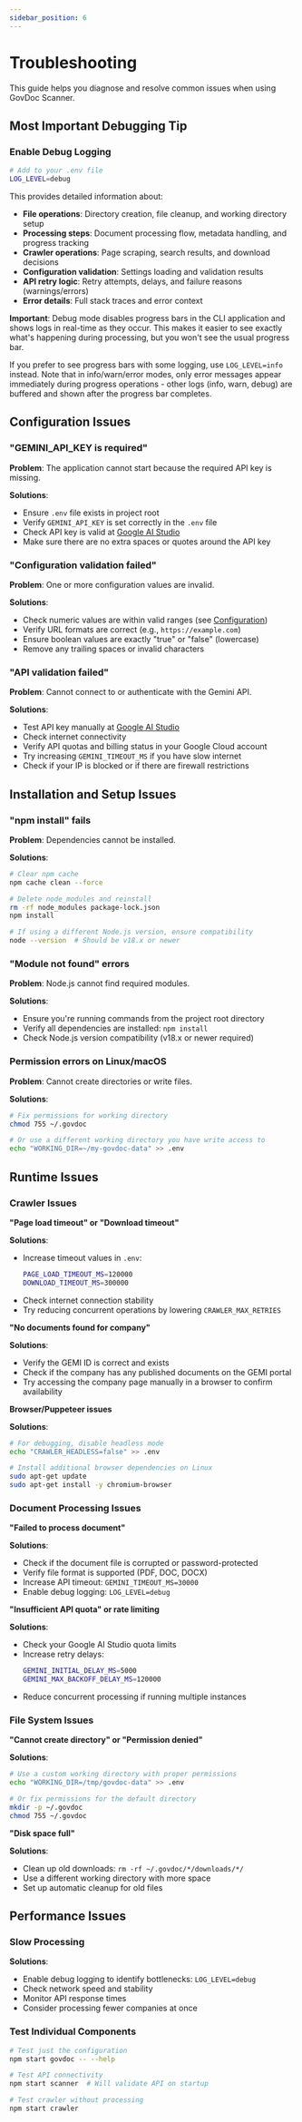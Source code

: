 ```yaml
---
sidebar_position: 6
---
```


# Troubleshooting

This guide helps you diagnose and resolve common issues when using GovDoc Scanner.

## Most Important Debugging Tip

### Enable Debug Logging

```bash
# Add to your .env file
LOG_LEVEL=debug
```

This provides detailed information about:

- **File operations**: Directory creation, file cleanup, and working directory setup
- **Processing steps**: Document processing flow, metadata handling, and progress tracking
- **Crawler operations**: Page scraping, search results, and download decisions
- **Configuration validation**: Settings loading and validation results
- **API retry logic**: Retry attempts, delays, and failure reasons (warnings/errors)
- **Error details**: Full stack traces and error context

**Important**: Debug mode disables progress bars in the CLI application and shows logs in real-time as they occur. This makes it easier to see exactly what's happening during processing, but you won't see the usual progress bar.

If you prefer to see progress bars with some logging, use `LOG_LEVEL=info` instead. Note that in info/warn/error modes, only error messages appear immediately during progress operations - other logs (info, warn, debug) are buffered and shown after the progress bar completes.

## Configuration Issues

### "GEMINI_API_KEY is required"

**Problem**: The application cannot start because the required API key is missing.

**Solutions**:

- Ensure `.env` file exists in project root
- Verify `GEMINI_API_KEY` is set correctly in the `.env` file
- Check API key is valid at [Google AI Studio](https://aistudio.google.com/app/apikey)
- Make sure there are no extra spaces or quotes around the API key

### "Configuration validation failed"

**Problem**: One or more configuration values are invalid.

**Solutions**:

- Check numeric values are within valid ranges (see [Configuration](./Configuration.md))
- Verify URL formats are correct (e.g., `https://example.com`)
- Ensure boolean values are exactly "true" or "false" (lowercase)
- Remove any trailing spaces or invalid characters

### "API validation failed"

**Problem**: Cannot connect to or authenticate with the Gemini API.

**Solutions**:

- Test API key manually at [Google AI Studio](https://aistudio.google.com/app/apikey)
- Check internet connectivity
- Verify API quotas and billing status in your Google Cloud account
- Try increasing `GEMINI_TIMEOUT_MS` if you have slow internet
- Check if your IP is blocked or if there are firewall restrictions

## Installation and Setup Issues

### "npm install" fails

**Problem**: Dependencies cannot be installed.

**Solutions**:

```bash
# Clear npm cache
npm cache clean --force

# Delete node_modules and reinstall
rm -rf node_modules package-lock.json
npm install

# If using a different Node.js version, ensure compatibility
node --version  # Should be v18.x or newer
```

### "Module not found" errors

**Problem**: Node.js cannot find required modules.

**Solutions**:

- Ensure you're running commands from the project root directory
- Verify all dependencies are installed: `npm install`
- Check Node.js version compatibility (v18.x or newer required)

### Permission errors on Linux/macOS

**Problem**: Cannot create directories or write files.

**Solutions**:

```bash
# Fix permissions for working directory
chmod 755 ~/.govdoc

# Or use a different working directory you have write access to
echo "WORKING_DIR=~/my-govdoc-data" >> .env
```

## Runtime Issues

### Crawler Issues

**"Page load timeout" or "Download timeout"**

**Solutions**:

- Increase timeout values in `.env`:
  ```bash
  PAGE_LOAD_TIMEOUT_MS=120000
  DOWNLOAD_TIMEOUT_MS=300000
  ```
- Check internet connection stability
- Try reducing concurrent operations by lowering `CRAWLER_MAX_RETRIES`

**"No documents found for company"**

**Solutions**:

- Verify the GEMI ID is correct and exists
- Check if the company has any published documents on the GEMI portal
- Try accessing the company page manually in a browser to confirm availability

**Browser/Puppeteer issues**

**Solutions**:

```bash
# For debugging, disable headless mode
echo "CRAWLER_HEADLESS=false" >> .env

# Install additional browser dependencies on Linux
sudo apt-get update
sudo apt-get install -y chromium-browser
```

### Document Processing Issues

**"Failed to process document"**

**Solutions**:

- Check if the document file is corrupted or password-protected
- Verify file format is supported (PDF, DOC, DOCX)
- Increase API timeout: `GEMINI_TIMEOUT_MS=30000`
- Enable debug logging: `LOG_LEVEL=debug`

**"Insufficient API quota" or rate limiting**

**Solutions**:

- Check your Google AI Studio quota limits
- Increase retry delays:
  ```bash
  GEMINI_INITIAL_DELAY_MS=5000
  GEMINI_MAX_BACKOFF_DELAY_MS=120000
  ```
- Reduce concurrent processing if running multiple instances

### File System Issues

**"Cannot create directory" or "Permission denied"**

**Solutions**:

```bash
# Use a custom working directory with proper permissions
echo "WORKING_DIR=/tmp/govdoc-data" >> .env

# Or fix permissions for the default directory
mkdir -p ~/.govdoc
chmod 755 ~/.govdoc
```

**"Disk space full"**

**Solutions**:

- Clean up old downloads: `rm -rf ~/.govdoc/*/downloads/*/`
- Use a different working directory with more space
- Set up automatic cleanup for old files

## Performance Issues

### Slow Processing

**Solutions**:

- Enable debug logging to identify bottlenecks: `LOG_LEVEL=debug`
- Check network speed and stability
- Monitor API response times
- Consider processing fewer companies at once

### Test Individual Components

```bash
# Test just the configuration
npm start govdoc -- --help

# Test API connectivity
npm start scanner  # Will validate API on startup

# Test crawler without processing
npm start crawler
```
